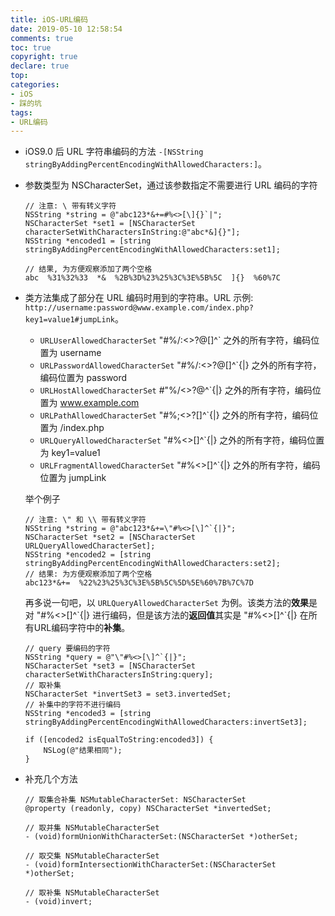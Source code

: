 ```yaml
---
title: iOS-URL编码
date: 2019-05-10 12:58:54
comments: true
toc: true
copyright: true
declare: true
top:
categories:
- iOS
- 踩的坑
tags:
- URL编码
---
```



* iOS9.0 后 URL 字符串编码的方法 `-[NSString stringByAddingPercentEncodingWithAllowedCharacters:]`。

<!--more-->
* 参数类型为 NSCharacterSet，通过该参数指定不需要进行 URL 编码的字符

    ```
    // 注意: \ 带有转义字符
    NSString *string = @"abc123*&+=#%<>[\]{}`|";
    NSCharacterSet *set1 = [NSCharacterSet characterSetWithCharactersInString:@"abc*&]{}"];
    NSString *encoded1 = [string stringByAddingPercentEncodingWithAllowedCharacters:set1];
    
    // 结果, 为方便观察添加了两个空格
    abc  %31%32%33  *&  %2B%3D%23%25%3C%3E%5B%5C  ]{}  %60%7C
    ```
* 类方法集成了部分在 URL 编码时用到的字符串。URL 示例: `http://username:password@www.example.com/index.php?key1=value1#jumpLink`。
	* `URLUserAllowedCharacterSet`  		"#%/:<>?@[\]^`    之外的所有字符，编码位置为 username
	* `URLPasswordAllowedCharacterSet`	"#%/:<>?@[\]^`{|} 之外的所有字符，编码位置为 password
	* `URLHostAllowedCharacterSet`      #"%/<>?@\^`{|}     之外的所有字符，编码位置为 www.example.com
	* `URLPathAllowedCharacterSet`      "#%;<>?[\]^`{|}    之外的所有字符，编码位置为 /index.php
	* `URLQueryAllowedCharacterSet`     "#%<>[\]^`{|}      之外的所有字符，编码位置为 key1=value1
	* `URLFragmentAllowedCharacterSet`  "#%<>[\]^`{|}      之外的所有字符，编码位置为 jumpLink
	
	举个例子
	
	```
	// 注意: \" 和 \\ 带有转义字符
	NSString *string = @"abc123*&+=\"#%<>[\]^`{|}";
	NSCharacterSet *set2 = [NSCharacterSet URLQueryAllowedCharacterSet];
	NSString *encoded2 = [string stringByAddingPercentEncodingWithAllowedCharacters:set2];
	// 结果: 为方便观察添加了两个空格
	abc123*&+=  %22%23%25%3C%3E%5B%5C%5D%5E%60%7B%7C%7D
	```
	再多说一句吧，以 `URLQueryAllowedCharacterSet` 为例。该类方法的**效果**是对 "#%<>[\]^\`{|} 进行编码，但是该方法的**返回值**其实是 "#%<>[\]^\`{|} 在所有URL编码字符中的**补集**。
	
	```objc 手动创建验证一下
	// query 要编码的字符
	NSString *query = @"\"#%<>[\]^`{|}";
	NSCharacterSet *set3 = [NSCharacterSet characterSetWithCharactersInString:query];
	// 取补集
	NSCharacterSet *invertSet3 = set3.invertedSet;
	// 补集中的字符不进行编码
	NSString *encoded3 = [string stringByAddingPercentEncodingWithAllowedCharacters:invertSet3];
		
	if ([encoded2 isEqualToString:encoded3]) {
	    NSLog(@"结果相同");
	}
	```
* 补充几个方法

    ```
    // 取集合补集 NSMutableCharacterSet: NSCharacterSet
    @property (readonly, copy) NSCharacterSet *invertedSet;
    
    // 取并集 NSMutableCharacterSet
    - (void)formUnionWithCharacterSet:(NSCharacterSet *)otherSet;
    
    // 取交集 NSMutableCharacterSet
    - (void)formIntersectionWithCharacterSet:(NSCharacterSet *)otherSet;

    // 取补集 NSMutableCharacterSet
    - (void)invert;
    ```
